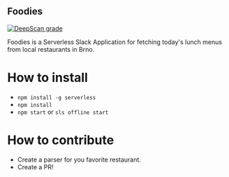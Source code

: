 ## Foodies

[![DeepScan grade](https://deepscan.io/api/teams/739/projects/3731/branches/32437/badge/grade.svg)](https://deepscan.io/dashboard#view=project&tid=739&pid=3731&bid=32437)

Foodies is a Serverless Slack Application for fetching today's lunch menus from local restaurants in Brno.

# How to install
 - `npm install -g serverless`
 - `npm install`
 - `npm start` or `sls offline start`

# How to contribute
 - Create a parser for you favorite restaurant.
 - Create a PR!
